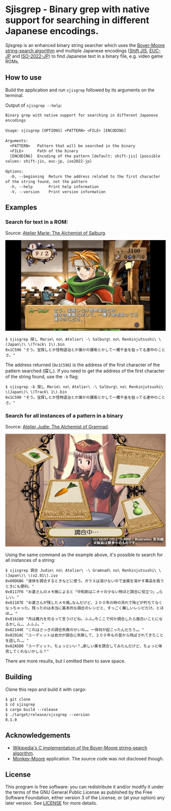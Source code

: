 # Sjisgrep - Binary grep with native support for searching in different Japanese encodings.

Sjisgrep is an enhanced binary string searcher which uses the [Boyer-Moore string-search algorithm](https://en.wikipedia.org/wiki/Boyer%E2%80%93Moore_string-search_algorithm) and multiple Japanese encodings ([Shift JIS](https://en.wikipedia.org/wiki/Shift_JIS), [EUC-JP](https://en.wikipedia.org/wiki/Extended_Unix_Code#EUC-JP) and [ISO-2022-JP](https://en.wikipedia.org/wiki/ISO/IEC_2022)) to find Japanese text in a binary file, e.g. video game ROMs.

## How to use

Build the application and run `sjisgrep` followed by its arguments on the terminal.

Output of `sjisgrep --help`:

```
Binary grep with native support for searching in different Japanese encodings

Usage: sjisgrep [OPTIONS] <PATTERN> <FILE> [ENCODING]

Arguments:
  <PATTERN>   Pattern that will be searched in the binary
  <FILE>      Path of the binary
  [ENCODING]  Encoding of the pattern [default: shift-jis] [possible values: shift-jis, euc-jp, iso2022-jp]

Options:
  -b, --beginning  Return the address related to the first character of the string found, not the pattern
  -h, --help       Print help information
  -V, --version    Print version information
```

## Examples

### Search for text in a ROM:

Source: [Atelier Marie: The Alchemist of Salburg](https://en.wikipedia.org/wiki/Atelier_Marie:_The_Alchemist_of_Salburg).

![Marie no Atelier](static/marie_no_atelier.jpg)

```
$ sjisgrep 探し Marie\ no\ Atelier\ -\ Salburg\ no\ Renkinjutsushi\ \(Japan\)\ \(Track\ 1\).bin
0x1C596 "そう。宝探しとか怪物退治とか誰かの護衛とかして一攫千金を狙ってる連中のことさ。"
```

The address returned (`0x1C596`) is the address of the first character of the pattern searched (探し). If you need to get the address of the first character of the string found, use the `-b` flag:

```
$ sjisgrep -b 探し Marie\ no\ Atelier\ -\ Salburg\ no\ Renkinjutsushi\ \(Japan\)\ \(Track\ 1\).bin
0x1C590 "そう。宝探しとか怪物退治とか誰かの護衛とかして一攫千金を狙ってる連中のことさ。"
```

### Search for all instances of a pattern in a binary

Source: [Atelier Judie: The Alchemist of Gramnad](https://atelier.fandom.com/wiki/Atelier_Judie:_The_Alchemist_of_Gramnad).

![Judie no Atelier](static/judie_no_atelier.jpg)

Using the same command as the example above, it's possible to search for all instances of a string:

```
$ sjisgrep 調合 Judie\ no\ Atelier\ -\ Gramnad\ no\ Renkinjutsushi\ \(Japan\)\ \(v2.01\).iso
0x80D6B6 "液体を調合するときなどに使う。ガラスは溶けないので金属を溶かす薬品を扱うときにも便利。"
0x8117F6 "お婆さんのメモ帳によると「中和剤はニオイの少ない物ほど調合に役立つ」…らしい。"
0x81187E "お婆さんが残したメモ帳…なんだけど、２００年の時の流れで殆どが朽ちてなくなっちゃった。残ったのは本当に基本的な調合のレシピと、すっごく難しいレシピだけ。とほほ…。"
0x816168 "月は魔力を司るって言うけどね。ふふ…今ここで何か調合したら面白いことになるかしら…、ふふふ。"
0x82144E "これはさっきの調合失敗のせいね…。一体何が起こったんだろう…。"
0x8291AC "ユーディットは自分が調合に失敗して、２００年もの昔から飛ばされてきたことを話した…。"
0x82A5D0 "ユーディット。ちょっといい？…新しい薬を調合してみたんだけど、ちょっと味見してくれないかしら？"
```

There are more results, but I omitted them to save space.

## Building

Clone this repo and build it with cargo:

```
$ git clone 
$ cd sjisgrep
$ cargo build --release
$ ./target/release/sjisgrep --version
0.1.0
```

## Acknowledgements

- [Wikipedia's C implementation of the Boyer-Moore string-search algorithm](https://en.wikipedia.org/wiki/Boyer%E2%80%93Moore_string-search_algorithm#C_implementation).
- [Monkey-Moore](https://www.romhacking.net/utilities/513/) application. The source code was not disclosed though.

## License

This program is free software: you can redistribute it and/or modify it under the terms of the GNU General Public License as published by the Free Software Foundation, either version 3 of the License, or (at your option) any later version. See [LICENSE](LICENSE) for more details.

